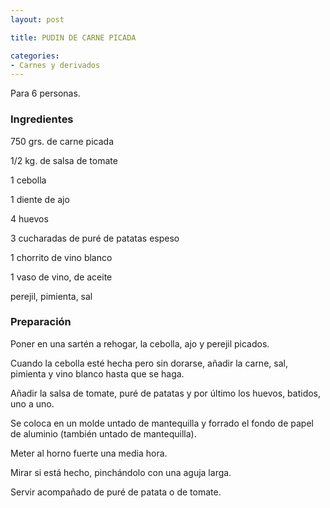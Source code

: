 ```yaml
---
layout: post

title: PUDIN DE CARNE PICADA

categories:
- Carnes y derivados
---
```

Para 6 personas.

<h3>Ingredientes</h3>
750 grs. de carne picada

1/2 kg. de salsa de tomate

1 cebolla

1 diente de ajo

4 huevos

3 cucharadas de puré de patatas espeso

1 chorrito de vino blanco

1 vaso de vino, de aceite

perejil, pimienta, sal

<h3>Preparación</h3>
Poner en una sartén a rehogar, la cebolla, ajo y perejil picados.

Cuando la cebolla esté hecha pero sin dorarse, añadir la carne, sal, pimienta y vino blanco hasta que se haga.

Añadir la salsa de tomate, puré de patatas y por último los huevos, batidos, uno a uno.

Se coloca en un molde untado de mantequilla y forrado el fondo de papel de aluminio (también untado de mantequilla).

Meter al horno fuerte una media hora.

Mirar si está hecho, pinchándolo con una aguja larga.

Servir acompañado de puré de patata o de tomate.